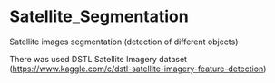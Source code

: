 # Satellite_Segmentation

Satellite images segmentation (detection of different objects)

There was used DSTL Satellite Imagery dataset (https://www.kaggle.com/c/dstl-satellite-imagery-feature-detection)